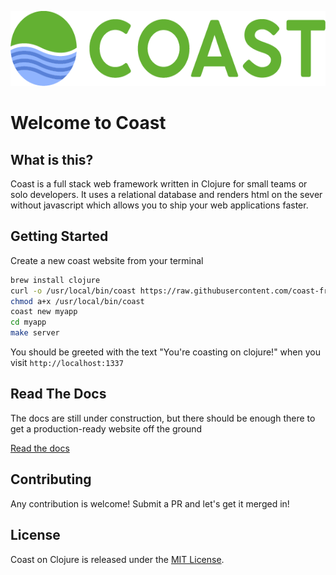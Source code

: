<p align="left"><img src="logo/horizontal.png" alt="coast" height="120px"></p>

# Welcome to Coast

## What is this?

Coast is a full stack web framework written in Clojure for small teams or solo developers. It uses a relational database and renders html on the sever without javascript which allows you to ship your web applications faster.

## Getting Started

Create a new coast website from your terminal

```bash
brew install clojure
curl -o /usr/local/bin/coast https://raw.githubusercontent.com/coast-framework/coast/master/coast
chmod a+x /usr/local/bin/coast
coast new myapp
cd myapp
make server
```

You should be greeted with the text "You're coasting on clojure!"
when you visit `http://localhost:1337`

## Read The Docs

The docs are still under construction, but there should be enough there
to get a production-ready website off the ground

[Read the docs](docs/README.md)

## Contributing

Any contribution is welcome! Submit a PR and let's get it merged in!

## License

Coast on Clojure is released under the [MIT License](https://opensource.org/licenses/MIT).
